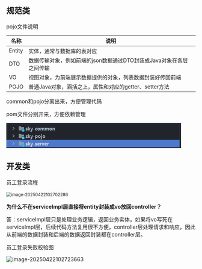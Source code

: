 ## 规范类

pojo文件说明

| 名称   | 说明                                                         |
| ------ | ------------------------------------------------------------ |
| Entity | 实体，通常与数据库的表对应                                   |
| DTO    | 数据传输对象，例如前端的json数据通过DTO封装成Java对象在各层之间传输 |
| VO     | 视图对象，为前端展示数据提供的对象，列表数据封装好传回前端   |
| POJO   | 普通Java对象，涵括之上，属性和对应的getter、setter方法       |

common和pojo分离出来，方便管理代码

pom文件分别开来，方便依赖管理

![image-20250422142759743](springbootNote.assets/image-20250422142759743.png)

## 开发类

员工登录流程

<img src="C:\Users\Canyon\AppData\Roaming\Typora\typora-user-images\image-20250422102702286.png" alt="image-20250422102702286" style="zoom:80%;" />

**为什么不在serviceImpl层直接将entity封装成vo放回controller？**

答：serviceImpl层只是处理业务逻辑，返回业务实体，如果将vo写死在serviceImpl层，后续代码方法复用很不方便，controller层处理请求和响应，因此从前端的数据封装和后端的数据返回封装都在controller层。

员工登录失败校验图

![image-20250422102723663](C:\Users\Canyon\AppData\Roaming\Typora\typora-user-images\image-20250422102723663.png)





